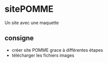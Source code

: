 # sitePOMME
 Un site avec une maquette
 ## consigne
- créer site POMME grace à différentes étapes
- télécharger les fichiers images
